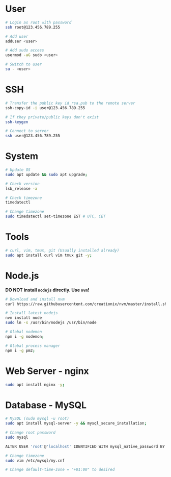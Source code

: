 # User

```bash
# Login as root with password
ssh root@123.456.789.255

# Add user
adduser <user>

# Add sudo access
usermod -aG sudo <user>

# Switch to user
su - <user>
```

# SSH

```bash
# Transfer the public key id_rsa.pub to the remote server
ssh-copy-id -i user@123.456.789.255

# If they private/public keys don't exist
ssh-keygen

# Connect to server
ssh user@123.456.789.255
```

# System

```bash
# Update OS
sudo apt update && sudo apt upgrade;

# Check version
lsb_release -a

# Check timezone
timedatectl

# Change timezone
sudo timedatectl set-timezone EST # UTC, CET
```

# Tools

```bash
# curl, vim, tmux, git (Usually installed already)
sudo apt install curl vim tmux git -y;
```

# Node.js

**DO NOT install `nodejs` directly. Use `nvm`!**

```bash
# Download and install nvm
curl https://raw.githubusercontent.com/creationix/nvm/master/install.sh | bash;

# Install latest nodejs
nvm install node
sudo ln -s /usr/bin/nodejs /usr/bin/node

# Global nodemon
npm i -g nodemon;

# Global process manager
npm i -g pm2;
```

# Web Server - nginx

```bash
sudo apt install nginx -y;
```

# Database - MySQL

```bash
# MySQL (sudo mysql -u root)
sudo apt install mysql-server -y && mysql_secure_installation;

# Change root password
sudo mysql

ALTER USER 'root'@'localhost' IDENTIFIED WITH mysql_native_password BY 'password';

# Change timezone
sudo vim /etc/mysql/my.cnf

# Change default-time-zone = "+01:00" to desired
```
